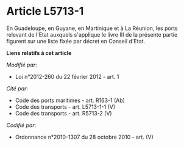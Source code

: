 # Article L5713-1

En Guadeloupe, en Guyane, en Martinique et à La Réunion, les ports relevant de l'Etat auxquels s'applique le livre III de la
présente partie figurent sur une liste fixée par décret en Conseil d'Etat.

**Liens relatifs à cet article**

_Modifié par_:

  - Loi n°2012-260 du 22 février 2012 - art. 1

_Cité par_:

  - Code des ports maritimes - art. R163-1 (Ab)
  - Code des transports - art. L5713-1-1 (V)
  - Code des transports - art. R5713-2 (V)

_Codifié par_:

  - Ordonnance n°2010-1307 du 28 octobre 2010 - art. (V)
